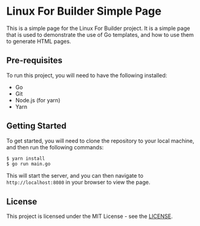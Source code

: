 Linux For Builder Simple Page
=============================

This is a simple page for the Linux For Builder project. It is a simple page
that is used to demonstrate the use of Go templates, and how to use them to 
generate HTML pages.

## Pre-requisites

To run this project, you will need to have the following installed:

- Go
- Git
- Node.js (for yarn)
- Yarn

## Getting Started

To get started, you will need to clone the repository to your local machine, and then run the following commands:

```bash
$ yarn install 
$ go run main.go
```

This will start the server, and you can then navigate to `http://localhost:8080` in your browser to view the page.

## License

This project is licensed under the MIT License - see the [LICENSE](LICENSE).

